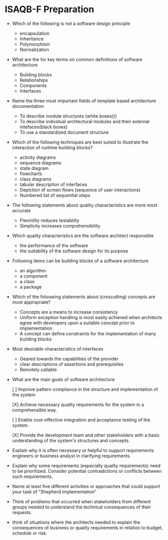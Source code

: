# ISAQB-F Preparation

* Which of the following is not a software design principle
  * encapsulation
  * Inheritance
  * Polymorphism
  * Normalization
* What are the for key terms on common definitions of software architecture
  * Building blocks
  * Relationships
  * Components
  * Interfaces
* Name the three most important fields of template based architecture documentation
  * To describe module structures (white boxes())
  * To describe individual archtectural modules and their external intefaces(black boxes)
  * To use a standardized document structure
* Which of the following techniques are best suited to illustrate the interaction of runtime building blocks?
  * activity diagrams
  * sequence diagrams
  * state diagram
  * flowcharts
  * class diagrams
  * tabular description of interfaces
  * Depiction of screen flows (sequence of user interactions)
  * Numbered list of sequential steps
* The following statements about quality characteristics are more most accurate
  * Flexinility reduces testability
  * Simplicity increases comprehensibility
* Which  quality characteristics are the software architect responsible
  * the performance of the software
  * the suitability of the software design for its purpose
* Following items can be building blocks of a software architecture
  * an algorithm
  * a component
  * a class
  * a package
* Which of the foloowing statements about (croscutting) concepts are most appropriate?
  * Concepts are a means to increase consistency
  * Uniform exception handling is most easily achieved when architects agree with developers upon a suitable concept prior to implementation.
  * A concept can define constraints for the implementation of many building blocks 
* Most desirable characteristics of interfaces
  * Geared towards the capabilities of the provider
  * clear descriptions of assertions and prerequisites
  * Remotely callable

* What are the main goals of software architecture

  [  ] Improve pattern compliance in the structure and implementation of the system

  [X] Achieve necessary quality  requirements for the system in a comprehensible way.

  [  ] Enable cost-effective integration and acceptance testing of the system.

  [X] Provide the development team and other stakeholders with a basic understanding of the system's structures and concepts.
  
* Explain why it is often necessary or helpful to support requirements engineers or business analyst in clarifying requirements.

* Explain why some requirements (especially quality requirements) need to be prioritized. Consider potential contradictions or conflicts between such requirements.

* Name at least five different activities or approaches that could support your task of "Shepherd implementation"

* Think of problems that occurred when stakeholders from different groups needed to understand the technical consequences of their requests.

* think of situations where the architects needed to explain the consequences of business or quality requirements in relation to budget, schedule or risk.
